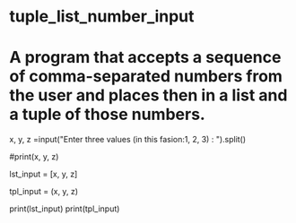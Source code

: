 # tuple_list_number_input
# A program that accepts a sequence of comma-separated numbers from the user and places then in a list and a tuple of those numbers.

x, y, z =input("Enter three values (in this fasion:1, 2, 3) : ").split()

#print(x, y, z)

lst_input = [x, y, z]

tpl_input = (x, y, z)

print(lst_input)
print(tpl_input)
